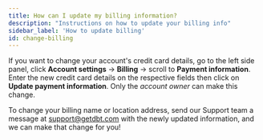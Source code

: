 ```yaml
---
title: How can I update my billing information?
description: "Instructions on how to update your billing info"
sidebar_label: 'How to update billing'
id: change-billing
---
```



If you want to change your account's credit card details, go to the left side panel, click **Account settings**  &#8594; **Billing**  &#8594; scroll to **Payment information**. Enter the new credit card details on the respective fields then click on **Update payment information**. Only the _account owner_ can make this change. 

To change your billing name or location address, send our Support team a message at support@getdbt.com with the newly updated information, and we can make that change for you! 
